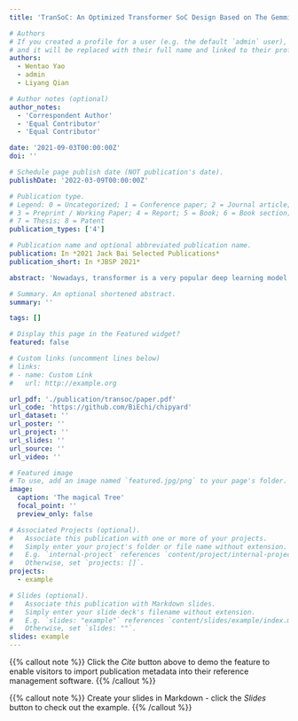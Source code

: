 ```yaml
---
title: 'TranSoC: An Optimized Transformer SoC Design Based on The Gemmini Architecture on Chipyard Framework'

# Authors
# If you created a profile for a user (e.g. the default `admin` user), write the username (folder name) here
# and it will be replaced with their full name and linked to their profile.
authors:
  - Wentao Yao
  - admin
  - Liyang Qian

# Author notes (optional)
author_notes:
  - 'Correspondent Author'
  - 'Equal Contributor'
  - 'Equal Contributor'

date: '2021-09-03T00:00:00Z'
doi: ''

# Schedule page publish date (NOT publication's date).
publishDate: '2022-03-09T00:00:00Z'

# Publication type.
# Legend: 0 = Uncategorized; 1 = Conference paper; 2 = Journal article;
# 3 = Preprint / Working Paper; 4 = Report; 5 = Book; 6 = Book section;
# 7 = Thesis; 8 = Patent
publication_types: ['4']

# Publication name and optional abbreviated publication name.
publication: In *2021 Jack Bai Selected Publications*
publication_short: In *JBSP 2021*

abstract: 'Nowadays, transformer is a very popular deep learning model in both fields of Natural Language Processing and Computer Vision. With very large number of parameters in the model, trans- former usually takes a significant amount of time for training and inference. Recent researches have been done to solve similar problems based on the Berkeley’s systolic array generator called Gemmini architecture, and made great progress using this method. Thus, we follow this pat- tern and build a transformer accelerator based on the Gemmini architecture, which is mostly a matrix multiplication accelerator based on the systolic array technique. We developed the trans- former testing framework for the Gemmini project with results. Additionally, we also provide our analysis for the Gemmini hardware and possible ways to implement the transformer accelerator.'

# Summary. An optional shortened abstract.
summary: ''

tags: []

# Display this page in the Featured widget?
featured: false

# Custom links (uncomment lines below)
# links:
# - name: Custom Link
#   url: http://example.org

url_pdf: './publication/transoc/paper.pdf'
url_code: 'https://github.com/BiEchi/chipyard'
url_dataset: ''
url_poster: ''
url_project: ''
url_slides: ''
url_source: ''
url_video: ''

# Featured image
# To use, add an image named `featured.jpg/png` to your page's folder.
image:
  caption: 'The magical Tree'
  focal_point: ''
  preview_only: false

# Associated Projects (optional).
#   Associate this publication with one or more of your projects.
#   Simply enter your project's folder or file name without extension.
#   E.g. `internal-project` references `content/project/internal-project/index.md`.
#   Otherwise, set `projects: []`.
projects:
  - example

# Slides (optional).
#   Associate this publication with Markdown slides.
#   Simply enter your slide deck's filename without extension.
#   E.g. `slides: "example"` references `content/slides/example/index.md`.
#   Otherwise, set `slides: ""`.
slides: example
---
```


{{% callout note %}}
Click the _Cite_ button above to demo the feature to enable visitors to import publication metadata into their reference management software.
{{% /callout %}}

{{% callout note %}}
Create your slides in Markdown - click the _Slides_ button to check out the example.
{{% /callout %}}
